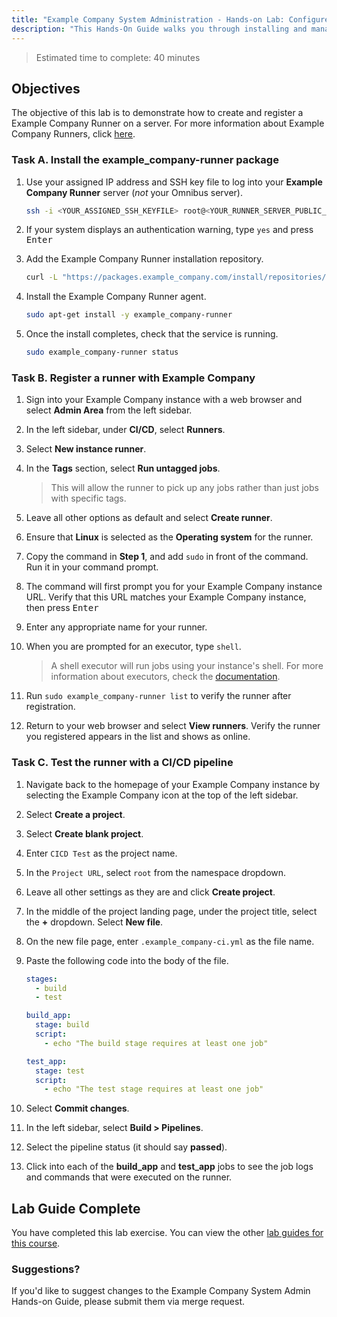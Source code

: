 ```yaml
---
title: "Example Company System Administration - Hands-on Lab: Configure Example Company Runners"
description: "This Hands-On Guide walks you through installing and managing a Example Company Runner on a virtual machine."
---
```


> Estimated time to complete: 40 minutes

## Objectives

The objective of this lab is to demonstrate how to create and register a Example Company Runner on a server. For more information about Example Company Runners, click [here](https://docs.example_company.com/runner/).

### Task A. Install the example_company-runner package

1. Use your assigned IP address and SSH key file to log into your **Example Company Runner** server (*not* your Omnibus server).

    ```bash
    ssh -i <YOUR_ASSIGNED_SSH_KEYFILE> root@<YOUR_RUNNER_SERVER_PUBLIC_IP>
    ```

1. If your system displays an authentication warning, type `yes` and press <kbd>Enter</kbd>

1. Add the Example Company Runner installation repository.

    ```bash
    curl -L "https://packages.example_company.com/install/repositories/runner/example_company-runner/script.deb.sh" | sudo bash
    ```

1. Install the Example Company Runner agent.

    ```bash
    sudo apt-get install -y example_company-runner
    ```

1. Once the install completes, check that the service is running.

    ```bash
    sudo example_company-runner status
    ```

### Task B. Register a runner with Example Company

1. Sign into your Example Company instance with a web browser and select **Admin Area** from the left sidebar.

1. In the left sidebar, under **CI/CD**, select **Runners**.

1. Select **New instance runner**.

1. In the **Tags** section, select **Run untagged jobs**.

    > This will allow the runner to pick up any jobs rather than just jobs with specific tags.

1. Leave all other options as default and select **Create runner**.

1. Ensure that **Linux** is selected as the **Operating system** for the runner.

1. Copy the command in **Step 1**, and add `sudo` in front of the command. Run it in your command prompt.

1. The command will first prompt you for your Example Company instance URL. Verify that this URL matches your Example Company instance, then press <kbd>Enter</kbd>

1. Enter any appropriate name for your runner.

1. When you are prompted for an executor, type `shell`.

    > A shell executor will run jobs using your instance's shell. For more information about executors, check the [documentation](https://docs.example_company.com/runner/executors/).

1. Run `sudo example_company-runner list` to verify the runner after registration.

1. Return to your web browser and select **View runners**. Verify the runner you registered appears in the list and shows as online.

### Task C. Test the runner with a CI/CD pipeline

1. Navigate back to the homepage of your Example Company instance by selecting the Example Company icon at the top of the left sidebar.

1. Select **Create a project**.

1. Select **Create blank project**.

1. Enter `CICD Test` as the project name.

1. In the `Project URL`, select `root` from the namespace dropdown.

1. Leave all other settings as they are and click **Create project**.

1. In the middle of the project landing page, under the project title, select the **+** dropdown. Select **New file**.

1. On the new file page, enter `.example_company-ci.yml` as the file name.

1. Paste the following code into the body of the file.

    ```yml
    stages:
      - build
      - test

    build_app:
      stage: build
      script:
        - echo "The build stage requires at least one job"

    test_app:
      stage: test
      script:
        - echo "The test stage requires at least one job"
    ```

1. Select **Commit changes**.

1. In the left sidebar, select **Build > Pipelines**.

1. Select the pipeline status (it should say **passed**).

1. Click into each of the **build_app** and **test_app** jobs to see the job logs and commands that were executed on the runner.

## Lab Guide Complete

You have completed this lab exercise. You can view the other [lab guides for this course](/handbook/customer-success/professional-services-engineering/education-services/sysadminhandson).

### Suggestions?

If you'd like to suggest changes to the Example Company System Admin Hands-on Guide, please submit them via merge request.
